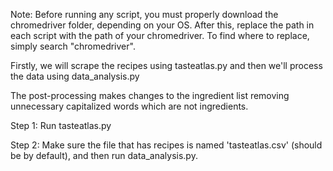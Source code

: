 Note: Before running any script, you must properly download the chromedriver folder, depending on your OS. After this, replace the path in each script with the path of your chromedriver. To find where to replace, simply search "chromedriver".

Firstly, we will scrape the recipes using tasteatlas.py and then we'll process the data using data_analysis.py

The post-processing makes changes to the ingredient list removing unnecessary capitalized words which are not ingredients.

Step 1: Run tasteatlas.py

Step 2: Make sure the file that has recipes is named 'tasteatlas.csv' (should be by default), and then run data_analysis.py.